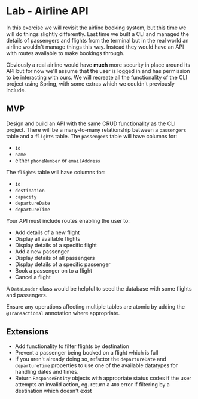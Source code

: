 # Lab - Airline API

In this exercise we will revisit the airline booking system, but this time we will do things slightly differently. Last time we built a CLI and managed the details of passengers and flights from the terminal but in the real world an airline wouldn't manage things this way. Instead they would have an API with routes available to make bookings through.

Obviously a real airline would have **much** more security in place around its API but for now we'll assume that the user is logged in and has permission to be interacting with ours. We will recreate all the functionality of the CLI project using Spring, with some extras which we couldn't previously include.

## MVP

Design and build an API with the same CRUD functionality as the CLI project. There will be a many-to-many relationship between a `passengers` table and a `flights` table. The `passengers` table will have columns for:

- `id`
- `name`
- either `phoneNumber` or `emailAddress`

The `flights` table will have columns for:

- `id`
- `destination`
- `capacity`
- `departureDate`
- `departureTime`

Your API must include routes enabling the user to:

- Add details of a new flight
- Display all available flights
- Display details of a specific flight
- Add a new passenger
- Display details of all passengers
- Display details of a specific passenger
- Book a passenger on to a flight
- Cancel a flight

A `DataLoader` class would be helpful to seed the database with some flights and passengers.

Ensure any operations affecting multiple tables are atomic by adding the `@Transactional` annotation where appropriate.

## Extensions

- Add functionality to filter flights by destination
- Prevent a passenger being booked on a flight which is full
- If you aren't already doing so, refactor the `departureDate` and `departureTime` properties to use one of the available datatypes for handling dates and times.
- Return `ResponseEntity` objects with appropriate status codes if the user attempts an invalid action, eg. return a `400` error if filtering by a destination which doesn't exist